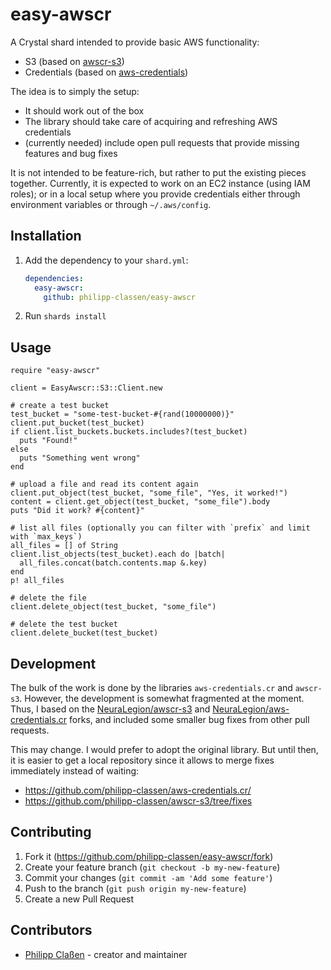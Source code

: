 # easy-awscr

A Crystal shard intended to provide basic AWS functionality:
* S3 (based on [awscr-s3](https://github.com/taylorfinnell/awscr-s3))
* Credentials (based on [aws-credentials](https://github.com/y2k2mt/aws-credentials.cr))

The idea is to simply the setup:
* It should work out of the box
* The library should take care of acquiring and refreshing AWS credentials
* (currently needed) include open pull requests that provide missing features and bug fixes

It is not intended to be feature-rich, but rather to put the existing pieces together.
Currently, it is expected to work on an EC2 instance (using IAM roles); or in a local setup
where you provide credentials either through environment variables or through `~/.aws/config`.

## Installation

1. Add the dependency to your `shard.yml`:

   ```yaml
   dependencies:
     easy-awscr:
       github: philipp-classen/easy-awscr
   ```

2. Run `shards install`

## Usage

```crystal
require "easy-awscr"

client = EasyAwscr::S3::Client.new

# create a test bucket
test_bucket = "some-test-bucket-#{rand(10000000)}"
client.put_bucket(test_bucket)
if client.list_buckets.buckets.includes?(test_bucket)
  puts "Found!"
else
  puts "Something went wrong"
end

# upload a file and read its content again
client.put_object(test_bucket, "some_file", "Yes, it worked!")
content = client.get_object(test_bucket, "some_file").body
puts "Did it work? #{content}"

# list all files (optionally you can filter with `prefix` and limit with `max_keys`)
all_files = [] of String
client.list_objects(test_bucket).each do |batch|
  all_files.concat(batch.contents.map &.key)
end
p! all_files

# delete the file
client.delete_object(test_bucket, "some_file")

# delete the test bucket
client.delete_bucket(test_bucket)
```

## Development

The bulk of the work is done by the libraries `aws-credentials.cr` and `awscr-s3`.
However, the development is somewhat fragmented at the moment. Thus, I based on the
[NeuraLegion/awscr-s3](https://github.com/NeuraLegion/awscr-s3) and
[NeuraLegion/aws-credentials.cr](https://github.com/NeuraLegion/aws-credentials.cr) forks,
and included some smaller bug fixes from other pull requests.

This may change. I would prefer to adopt the original library. But until then, it is
easier to get a local repository since it allows to merge fixes immediately instead
of waiting:

* https://github.com/philipp-classen/aws-credentials.cr/
* https://github.com/philipp-classen/awscr-s3/tree/fixes

## Contributing

1. Fork it (<https://github.com/philipp-classen/easy-awscr/fork>)
2. Create your feature branch (`git checkout -b my-new-feature`)
3. Commit your changes (`git commit -am 'Add some feature'`)
4. Push to the branch (`git push origin my-new-feature`)
5. Create a new Pull Request

## Contributors

- [Philipp Claßen](https://github.com/philipp-classen) - creator and maintainer
